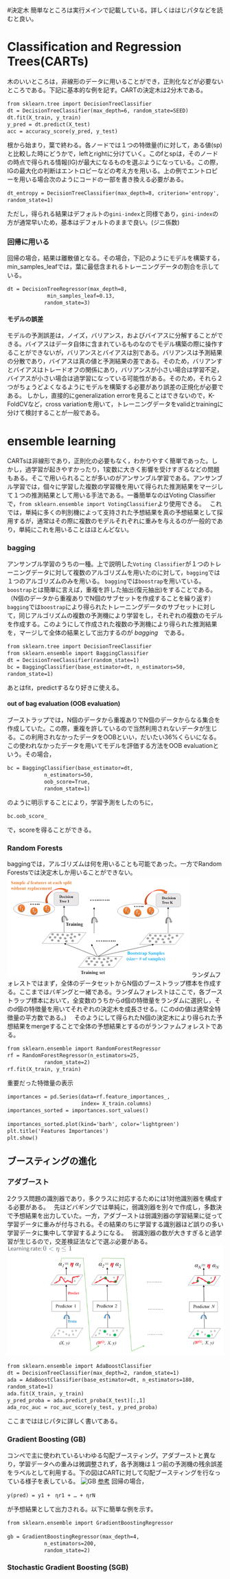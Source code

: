#決定木
簡単なところは実行メインで記載している。詳しくははじパタなどを読むと良い。

# Classification and Regression Trees(CARTs)
木のいいところは，非線形のデータに用いることができ，正則化などが必要ないところである。下記に基本的な例を記す。CARTの決定木は2分木である。
```
from sklearn.tree import DecisionTreeClassifier
dt = DecisionTreeClassifier(max_depth=6, random_state=SEED)
dt.fit(X_train, y_train)
y_pred = dt.predict(X_test)
acc = accuracy_score(y_pred, y_test)
```
根から始まり，葉で終わる。各ノードでは１つの特徴量(f)に対して，ある値(sp)と比較した時にどうかで，leftとrightに分けていく。このfとspは，そのノードの時点で得られる情報(IG)が最大になるものを選ぶようになっている。この際，IGの最大化の判断はエントロピーなどの考え方を用いる。上の例でエントロピーを用いる場合次のようにコードの一部を書き換える必要がある。
```
dt_entropy = DecisionTreeClassifier(max_depth=8, criterion='entropy', random_state=1)
```
ただし，得られる結果はデフォルトの`gini-index`と同様であり，`gini-index`の方が通常早いため，基本はデフォルトのままで良い。(ジニ係数)

### 回帰に用いる
回帰の場合，結果は離散値となる。その場合，下記のようにモデルを構築する，min_samples_leafでは，葉に最低含まれるトレーニングデータの割合を示している。
```
dt = DecisionTreeRegressor(max_depth=8,
             min_samples_leaf=0.13,
            random_state=3)
```

#### モデルの誤差　
モデルの予測誤差は，ノイズ，バリアンス，およびバイアスに分解することができる。バイアスはデータ自体に含まれているものなのでモデル構築の際に操作することができないが，バリアンスとバイアスは別である。バリアンスは予測結果の分散であり，バイアスは真の値と予測結果の差である。そのため，バリアンすとバイアスはトレードオフの関係にあり，バリアンスが小さい場合は学習不足，バイアスが小さい場合は過学習になっている可能性がある。そのため，それら２つがちょうどよくなるようにモデルを構築する必要があり誤差の正規化が必要である。
しかし，直接的にgeneralization errorを見ることはできないので，K-FoldCVなど，cross variationを用いて，トレーニングデータをvalidとtrainingに分けて検討することが一般である。

# ensemble learning
CARTsは非線形であり，正則化の必要もなく，わかりやすく簡単であった。しかし，過学習が起きやすかったり，1変数に大きく影響を受けすぎるなどの問題もある。そこで用いられることが多いのがアンサンブル学習である。アンサンブル学習では，個々に学習した複数の学習機を用いて得られた推測結果をマージして１つの推測結果として用いる手法である。一番簡単なのはVoting Classifierで，`from sklearn.ensemble import VotingClassifier`より使用できる。　
これでは，単純に多くの判別機によって支持された予想結果を真の予想結果として採用するが，通常はその際に複数のモデルそれぞれに重みを与えるのが一般的であり，単純にこれを用いることはほとんどない。　

### bagging
アンサンブル学習のうちの一種。上で説明した`Voting Classifier`が１つのトレーニングデータに対して複数のアルゴリズムを用いたのに対して，`bagging`では１つのアルゴリズムのみを用いる。
`bagging`では`boostrap`を用いている。`boostrap`とは簡単に言えば，重複を許した抽出(復元抽出)をすることである。（N個のデータから重複ありでN個のサブセットを作成することを繰り返す）`bagging`では`boostrap`により得られたトレーニングデータのサブセットに対して，同じアルゴリズムの複数の予測機により学習をし，それぞれの複数のモデルを作成する。このようにして作成された複数の予測機により得られた推測結果を，マージして全体の結果として出力するのが *bagging*　である。
```
from sklearn.tree import DecisionTreeClassifier
from sklearn.ensemble import BaggingClassifier
dt = DecisionTreeClassifier(random_state=1)
bc = BaggingClassifier(base_estimator=dt, n_estimators=50, random_state=1)
```
あとはfit，predictするなり好きに使える。　

#### out of bag evaluation (OOB evaluation)
ブーストラップでは，N個のデータから重複ありでN個のデータからなる集合を作成していた。この際，重複を許しているので当然利用されないデータが生じる。この利用されなかったデータをOOBといい，だいたい36%くらいになる。この使われなかったデータを用いてモデルを評価する方法をOOB evaluationという。その場合，
```
bc = BaggingClassifier(base_estimator=dt,
            n_estimators=50,
            oob_score=True,
            random_state=1)
```
のように明示することにより，学習予測をしたのちに，
```
bc.oob_score_
```
で，scoreを得ることができる。

### Random Forests
baggingでは，アルゴリズムは何を用いることも可能であった。一方でRandom Forestsでは決定木しか用いることができない。
![random forests](https://github.com/TsumaR/datacamp/blob/master/images/%E3%82%B9%E3%82%AF%E3%83%AA%E3%83%BC%E3%83%B3%E3%82%B7%E3%83%A7%E3%83%83%E3%83%88%202019-09-16%2019.37.27.png)
ランダムフォレストではまず，全体のデータセットからN個のブーストラップ標本を作成する。ここまではバギングと一緒である。ランダムフォレストはここで，各ブーストラップ標本において，全変数のうちからd個の特徴量をランダムに選択し，そのd個の特徴量を用いてそれぞれの決定木を成長させる。(このdの値は通常全特徴量の平方数である。)　
そのようにして得られたN個の決定木により得られた予想結果をmergeすることで全体の予想結果とするのがランファムフォレストである。
```
from sklearn.ensemble import RandomForestRegressor
rf = RandomForestRegressor(n_estimators=25,
            random_state=2)
rf.fit(X_train, y_train)
```
重要だった特徴量の表示
```
importances = pd.Series(data=rf.feature_importances_,
                        index= X_train.columns)
importances_sorted = importances.sort_values()

importances_sorted.plot(kind='barh', color='lightgreen')
plt.title('Features Importances')
plt.show()
```
## ブースティングの進化　

### アダブースト 
2クラス問題の識別器であり，多クラスに対応するためには1対他識別器を構成する必要がある。　
先ほどバギングでは単純に，弱識別器を別々で作成し，多数決で予想結果を出力していた。一方，アダブーストは弱識別器の学習結果に従って学習データに重みが付与される。その結果のちに学習する識別器ほど誤りの多い学習データに集中して学習するようになる。　
弱識別器の数が大きすぎると過学習が生じるので，交差検証法などで選ぶ必要がある。
![adaboost](https://github.com/TsumaR/datacamp/blob/master/images/adaboost.png)
```
from sklearn.ensemble import AdaBoostClassifier
dt = DecisionTreeClassifier(max_depth=2, random_state=1)
ada = AdaBoostClassifier(base_estimator=dt, n_estimators=180, random_state=1)
ada.fit(X_train, y_train)
y_pred_proba = ada.predict_proba(X_test)[:,1]
ada_roc_auc = roc_auc_score(y_test, y_pred_proba)
```
ここまでははじパタに詳しく書いてある。

### Gradient Boosting (GB)
コンペで主に使われているいわゆる勾配ブースティング。アダブーストと異なり，学習データへの重みは微調整されず，各予測機は１つ前の予測機の残余誤差をラベルとして利用する。下の図はCARTに対して勾配ブースティングを行なっている様子を表している。
![GB]()
[参考](https://qiita.com/Quasi-quant2010/items/10f7ad4ed2e11004990f)
回帰の場合，
```
y(pred) = y1 +　ηr1 + … + ηrN
```
が予想結果として出力される。以下に簡単な例を示す。　
```
from sklearn.ensemble import GradientBoostingRegressor

gb = GradientBoostingRegressor(max_depth=4,
            n_estimators=200,
            random_state=2)
```

### Stochastic Gradient Boosting  (SGB)
